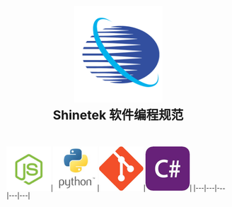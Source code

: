 <h1 align="center">
    <img src="./public/logo.png" alt="Standard - JavaScript Style Guide" width="200">
  <br>
  Shinetek 软件编程规范
  <br>
  <br>
</h1>

[<img height=100 src="./public/js.jpg">](./doc/standard-js.md)|[<img height=100 src="./public/python2.jpg">](./doc/standard-python.md)|[<img height=100 src="./public/git2.jpg">](./doc/standard-git.md)|[<img height=100 src="./public/csharp.jpg">](./doc/standard-csharp.md)|
|---|---|---|---|---|

<!-- <h2 align="left">
    <img src="./public/js.jpg" alt="Standard - JavaScript Style Guide" width="20">
    <a herf="./doc/standard-js.md" style="font-size: 1.2em">JavaScript 编码规范</a>
</h2>
<br>
<h2 align="left">
    <img src="./public/python.jpg" alt="Standard - JavaScript Style Guide" width="30">
    <a herf="./doc/standard-js.md" style="font-size: 1.2em">Python 编码规范</a>
</h2>
<br>
<h2 align="left">
    <img src="./public/git.jpg" alt="Standard - JavaScript Style Guide" width="30">
    <a herf="./doc/standard-js.md" style="font-size: 1.2em">版本控制操作规范</a>
</h2> -->